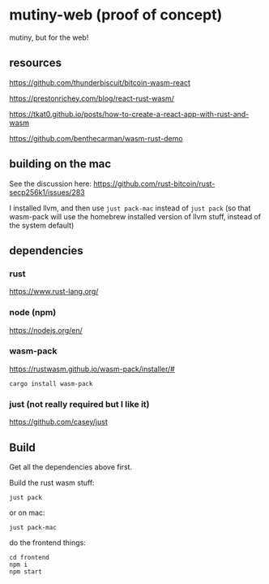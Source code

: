 # mutiny-web (proof of concept)

mutiny, but for the web!

## resources

https://github.com/thunderbiscuit/bitcoin-wasm-react

https://prestonrichey.com/blog/react-rust-wasm/

https://tkat0.github.io/posts/how-to-create-a-react-app-with-rust-and-wasm

https://github.com/benthecarman/wasm-rust-demo

## building on the mac

See the discussion here:
https://github.com/rust-bitcoin/rust-secp256k1/issues/283

I installed llvm, and then use `just pack-mac` instead of `just pack` (so that wasm-pack will use the homebrew installed version of llvm stuff, instead of the system default)

## dependencies

### rust

https://www.rust-lang.org/

### node (npm)

https://nodejs.org/en/

### wasm-pack

https://rustwasm.github.io/wasm-pack/installer/#

```
cargo install wasm-pack
```

### just (not really required but I like it)

https://github.com/casey/just

## Build

Get all the dependencies above first.

Build the rust wasm stuff:
```
just pack
```

or on mac:
```
just pack-mac
```

do the frontend things:
```
cd frontend
npm i
npm start
```

